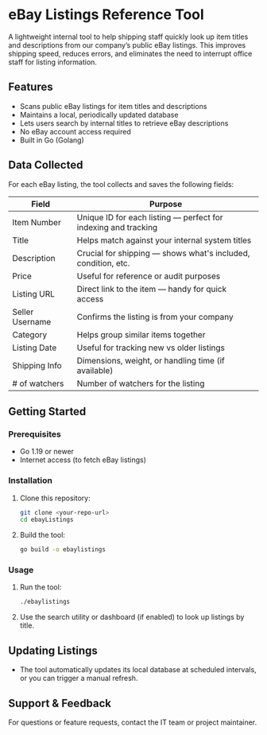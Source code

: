 # eBay Listings Reference Tool

A lightweight internal tool to help shipping staff quickly look up item titles and descriptions from our company’s public eBay listings. This improves shipping speed, reduces errors, and eliminates the need to interrupt office staff for listing information.

## Features
- Scans public eBay listings for item titles and descriptions
- Maintains a local, periodically updated database
- Lets users search by internal titles to retrieve eBay descriptions
- No eBay account access required
- Built in Go (Golang)

## Data Collected
For each eBay listing, the tool collects and saves the following fields:

| Field           | Purpose                                                      |
|-----------------|--------------------------------------------------------------|
| Item Number     | Unique ID for each listing — perfect for indexing and tracking|
| Title           | Helps match against your internal system titles              |
| Description     | Crucial for shipping — shows what's included, condition, etc.|
| Price           | Useful for reference or audit purposes                       |
| Listing URL     | Direct link to the item — handy for quick access             |
| Seller Username | Confirms the listing is from your company                    |
| Category        | Helps group similar items together                           |
| Listing Date    | Useful for tracking new vs older listings                    |
| Shipping Info   | Dimensions, weight, or handling time (if available)          |
| # of watchers   | Number of watchers for the listing                           |

## Getting Started

### Prerequisites
- Go 1.19 or newer
- Internet access (to fetch eBay listings)

### Installation
1. Clone this repository:
   ```sh
   git clone <your-repo-url>
   cd ebayListings
   ```
2. Build the tool:
   ```sh
   go build -o ebaylistings
   ```

### Usage
1. Run the tool:
   ```sh
   ./ebaylistings
   ```
2. Use the search utility or dashboard (if enabled) to look up listings by title.

## Updating Listings
- The tool automatically updates its local database at scheduled intervals, or you can trigger a manual refresh.

## Support & Feedback
For questions or feature requests, contact the IT team or project maintainer.
